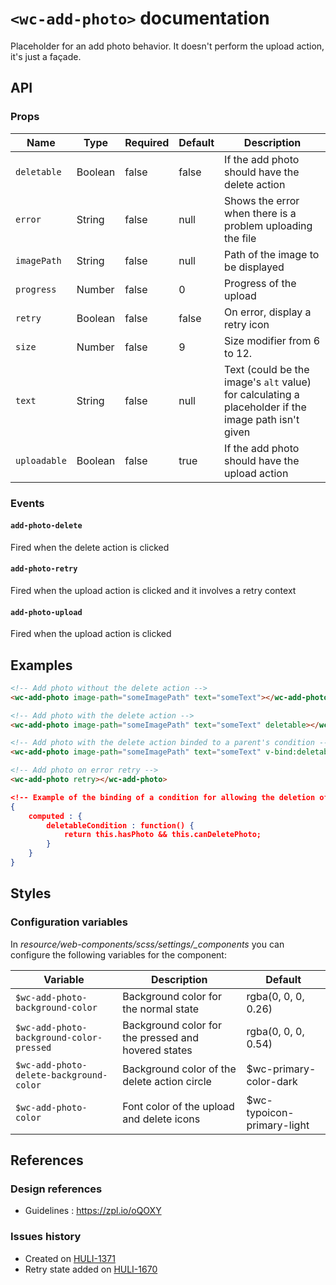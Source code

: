 # `<wc-add-photo>` documentation

Placeholder for an add photo behavior. It doesn't perform the upload action, it's just a façade.

## API

### Props

| Name | Type | Required | Default | Description
| --- | --- | ---  | ---  | ---
| `deletable` | Boolean | false | false | If the add photo should have the delete action
| `error` | String | false | null | Shows the error when there is a problem uploading the file
| `imagePath` | String | false | null | Path of the image to be displayed
| `progress` | Number | false | 0 | Progress of the upload
| `retry` | Boolean | false | false | On error, display a retry icon
| `size` | Number | false | 9 | Size modifier from 6 to 12.
| `text` | String | false | null | Text (could be the image's `alt` value) for calculating a placeholder if the image path isn't given
| `uploadable` | Boolean | false | true | If the add photo should have the upload action

### Events

#### `add-photo-delete`

Fired when the delete action is clicked

#### `add-photo-retry`

Fired when the upload action is clicked and it involves a retry context

#### `add-photo-upload`

Fired when the upload action is clicked

## Examples

``` html
<!-- Add photo without the delete action -->
<wc-add-photo image-path="someImagePath" text="someText"></wc-add-photo>

<!-- Add photo with the delete action -->
<wc-add-photo image-path="someImagePath" text="someText" deletable></wc-add-photo>

<!-- Add photo with the delete action binded to a parent's condition -->
<wc-add-photo image-path="someImagePath" text="someText" v-bind:deletable="deletableCondition"></wc-add-photo>

<!-- Add photo on error retry -->
<wc-add-photo retry></wc-add-photo>
```

```json
<!-- Example of the binding of a condition for allowing the deletion of the photo -->
{
    computed : {
        deletableCondition : function() {
            return this.hasPhoto && this.canDeletePhoto;
        }
    }
}
```

## Styles

### Configuration variables

In *resource/web-components/scss/settings/_components* you can configure the following variables for the component:

| Variable | Description | Default
| --- | --- | ---
| `$wc-add-photo-background-color` | Background color for the normal state | rgba(0, 0, 0, 0.26)
| `$wc-add-photo-background-color-pressed` | Background color for the pressed and hovered states | rgba(0, 0, 0, 0.54)
| `$wc-add-photo-delete-background-color` | Background color of the delete action circle | $wc-primary-color-dark
| `$wc-add-photo-color` | Font color of the upload and delete icons | $wc-typoicon-primary-light

## References

### Design references

* Guidelines : https://zpl.io/oQOXY

### Issues history

* Created on [HULI-1371](https://hulihealth.atlassian.net/browse/HULI-1371)
* Retry state added on [HULI-1670](https://hulihealth.atlassian.net/browse/HULI-1670)
